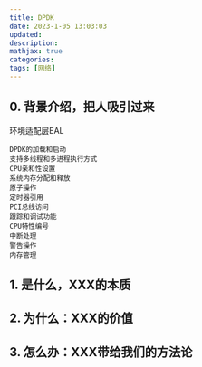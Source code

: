 ```yaml
---
title: DPDK
date: 2023-1-05 13:03:03
updated:
description: 
mathjax: true
categories:
tags: [网络]
---
```


## 0. 背景介绍，把人吸引过来

环境适配层EAL

    DPDK的加载和启动
    支持多线程和多进程执行方式
    CPU亲和性设置
    系统内存分配和释放
    原子操作
    定时器引用
    PCI总线访问
    跟踪和调试功能
    CPU特性编号
    中断处理
    警告操作
    内存管理

<!-- more -->

## 1. 是什么，XXX的本质

## 2. 为什么：XXX的价值

## 3. 怎么办：XXX带给我们的方法论
